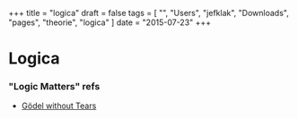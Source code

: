 +++
title = "logica"
draft = false
tags = [
    "",
    "Users",
    "jefklak",
    "Downloads",
    "pages",
    "theorie",
    "logica"
]
date = "2015-07-23"
+++
# Logica 

### "Logic Matters" refs 

  * [Gödel without Tears](http://www.logicmatters.net/igt/godel-without-tears/)
